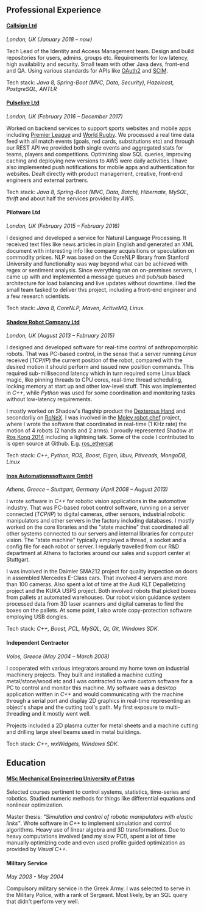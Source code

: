 ## Professional Experience

#### [Callsign Ltd](https://callsign.com)
*London, UK (January 2018 – now)*

Tech Lead of the Identity and Access Management team. Design and build repositories for users, admins, groups etc.
Requirements for low latency, high availability and security. Small team with other Java devs, front-end and QA.
Using various standards for APIs like [OAuth2](https://en.wikipedia.org/wiki/OAuth#OAuth_2.0) and [SCIM](https://en.wikipedia.org/wiki/System_for_Cross-domain_Identity_Management).

Tech stack: *Java 8, Spring-Boot (MVC, Data, Security), Hazelcast, PostgreSQL, ANTLR*

#### [Pulselive Ltd](https://www.pulselive.com)
*London, UK (February 2016 – December 2017)*

Worked on backend services to support sports websites and mobile apps including [Premier League](https://www.premierleague.com) and [World Rugby](https://www.world.rugby).
We processed a real time data feed with all match events (goals, red cards, substitutions etc) and
through our REST API we provided both single events and aggregated stats for teams, players and competitions.
Optimizing slow SQL queries, improving caching and deploying new versions to AWS were daily activities.
I have also implemented push notifications for mobile apps and authentication for websites.
Dealt directly with product management, creative, front-end engineers and external partners.

Tech stack: *Java 8, Spring-Boot (MVC, Data, Batch), Hibernate, MySQL, thrift* and about half the services provided by *AWS*.

#### Pilotware Ltd
*London, UK (February 2015 – February 2016)*

I designed and developed a service for Natural Language Processing.
It received text files like news articles in plain English and generated an XML document with interesting info like company acquisitions or speculation on commodity prices.
NLP was based on the CoreNLP library from Stanford University and functionality was way beyond what can be achieved with regex or sentiment analysis.
Since everything ran on on-premises servers, I came up with and implemented a message queues and pub/sub based architecture for load balancing and live updates without downtime.
I led the small team tasked to deliver this project, including a front-end engineer and a few research scientists.

Tech stack: *Java 8, CoreNLP, Maven, ActiveMQ, Linux.*

#### [Shadow Robot Company Ltd](https://www.shadowrobot.com)
*London, UK (August 2013 – February 2015)*

I designed and developed software for real-time control of anthropomorphic robots.
That was PC-based control, in the sense that a server running *Linux* received (*TCP/IP*) the current position of the robot,
compared with the desired motion it should perform and issued new position commands.
This required sub-millisecond latency which in turn required some Linux black magic, like pinning threads to CPU cores,
real-time thread scheduling, locking memory at start up and other low-level stuff.
This was implemented in *C++*, while *Python* was used for some coordination and monitoring tasks without low-latency requirements.

I mostly worked on Shadow's flagship product the [Dexterous Hand](https://www.shadowrobot.com/products/dexterous-hand)
and secondarily on [RoNeX](https://www.shadowrobot.com/ronex-available-for-pre-order).
I was involved in the [Moley robot chef](https://www.bbc.co.uk/news/science-environment-32282131) project, where I wrote the software that
coordinated in real-time (1 KHz rate) the motion of 4 robots (2 hands and 2 arms).
I proudly represented Shadow at [Ros Kong 2014](https://events.osrfoundation.org/ros-kong-2014) including a lightning talk.
Some of the code I contributed to is open source at Github. E.g. [ros_ethercat](https://github.com/shadow-robot/ros_ethercat)

Tech stack: *C++, Python, ROS, Boost, Eigen, libuv, Pthreads, MongoDB, Linux*

#### [Inos Automationssoftware GmbH](https://www.inos-automation.de/home)
*Athens, Greece – Stuttgart, Germany (April 2008 – August 2013)*

I wrote software in *C++* for robotic vision applications in the automotive industry.
That was PC-based robot control software, running on a server connected (*TCP/IP*) to digital cameras,
other sensors, industrial robotic manipulators and other servers in the factory including databases.
I mostly worked on the core libraries and the "state machine" that coordinated all other
systems connected to our servers and internal libraries for computer vision.
The "state machine" typically employed a thread, a socket and a config file for each robot or server.
I regularly travelled from our R&D department at Athens to factories around our sales and support center at Stuttgart.

I was involved in the Daimler SMA212 project for quality inspection on doors in assembled Mercedes E-Class cars.
That involved 4 servers and more than 100 cameras.
Also spent a lot of time at the Audi KLT Depalletizing project and the KUKA USPS project.
Both involved robots that picked boxes from pallets at automated warehouses.
Our robot vision guidance system processed data from 3D laser scanners and digital cameras to find the boxes on the pallets.
At some point, I also wrote copy-protection software employing USB dongles.

Tech stack: *C++, Boost, PCL, MySQL, Qt, Git, Windows SDK*.

#### Independent Contractor
*Volos, Greece (May 2004 – March 2008)*

I cooperated with various integrators around my home town on industrial machinery projects.
They built and installed a machine cutting metal/stone/wood etc and I was contracted to write custom software for a PC to control and monitor this machine.
My software was a desktop application written in *C++* and would communicating with the machine through a serial port and
display 2D graphics in real-time representing an object's shape and the cutting tool's path.
My first exposure to multi-threading and it mostly went well.

Projects included a 2D plasma cutter for metal sheets and a machine cutting and drilling large steel beams used in metal buildings.

Tech stack: *C++, wxWidgets, Windows SDK*.

## Education
#### [MSc Mechanical Engineering University of Patras](http://www.mead.upatras.gr/lang_en/)

Selected courses pertinent to control systems, statistics, time-series and robotics.
Studied numeric methods for things like differential equations and nonlinear optimization.

Master thesis: *"Simulation and control of robotic manipulators with elastic links"*.
Wrote software in *C++* to implement simulation and control algorithms. Heavy use of linear algebra and 3D transformations.
Due to heavy computations involved (and my slow PC!), spent a lot of time manually optimizing code and even used profile guided optimization as provided by *Visual C++*.

#### Military Service
*May 2003 - May 2004*

Compulsory military service in the Greek Army. I was selected to serve in the Military Police, with a rank
of Sergeant. Most likely, by an SQL query that didn't perform very well.
